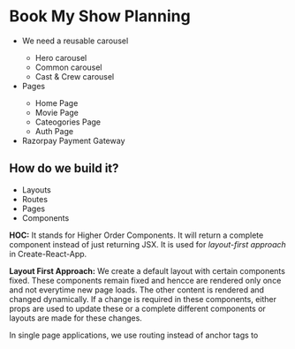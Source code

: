 # Book My Show Planning

<ul>
<li>We need a reusable carousel</li>
<ul>
<li>Hero carousel</li>
<li>Common carousel</li>
<li>Cast & Crew carousel</li>
</ul>
<li>Pages</li>
<ul>
<li>Home Page</li>
<li>Movie Page</li>
<li>Cateogories Page</li>
<li>Auth Page</li>
</ul>
<li>Razorpay Payment Gateway</li>
</ul>

## How do we build it?

<ul>
<li>Layouts</li>
<li>Routes</li>
<li>Pages</li>
<li>Components</li>
</ul>

<b>HOC:</b> It stands for Higher Order Components. It will return a complete component instead of just returning JSX. It is used for <i>layout-first approach</i> in Create-React-App.

<b>Layout First Approach:</b> We create a default layout with certain components fixed. These components remain fixed and hencce are rendered only once and not everytime new page loads. The other content is rendered and changed dynamically. If a change is required in these components, either props are used to update these or a complete different components or layouts are made for these changes.

In single page applications, we use routing instead of anchor tags to 
